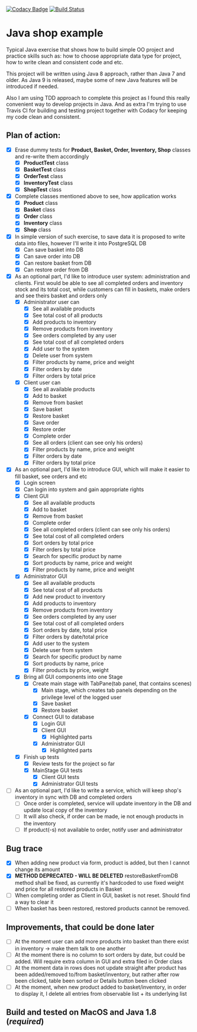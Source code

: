 [![Codacy Badge](https://api.codacy.com/project/badge/Grade/50ce9e1a567343ee9ac7c134071d97ba)](https://www.codacy.com/app/1488maiklm/java-shop-example?utm_source=github.com&amp;utm_medium=referral&amp;utm_content=MikhailMS/java-shop-example&amp;utm_campaign=Badge_Grade)
[![Build Status](https://travis-ci.org/MikhailMS/java-shop-example.svg?branch=master)](https://travis-ci.org/MikhailMS/java-shop-example)
# Java shop example
Typical Java exercise that shows how to build simple OO project and practice skills such as: how to choose appropriate data type for project, how to write clean and consistent code and etc.

This project will be written using Java 8 approach, rather than Java 7 and older. As Java 9 is released, maybe some of new Java features will be introduced if needed.

Also I am using TDD approach to complete this project as I found this really convenient way to develop projects in Java. And as extra I'm trying to use Travis CI for building and testing project together with Codacy for keeping my code clean and consistent.
## Plan of action:
  - [x] Erase dummy tests for **Product, Basket, Order, Inventory, Shop** classes and re-write them accordingly
      - [x] **ProductTest** class
      - [x] **BasketTest** class
      - [x] **OrderTest** class
      - [x] **InventoryTest** class
      - [x] **ShopTest** class
      
  - [x] Complete classes mentioned above to see, how application works
      - [x] **Product** class
      - [x] **Basket** class
      - [x] **Order** class
      - [x] **Inventory** class
      - [x] **Shop** class
      
  - [x] In simple version of such exercise, to save data it is proposed to write data into files, however I'll write it into PostgreSQL DB
      - [x] Can save basket into DB
      - [x] Can save order into DB
      - [x] Can restore basket from DB
      - [x] Can restore order from DB
      
  - [x] As an optional part, I'd like to introduce user system: administration and clients. First would be able to see all completed orders and inventory stock and its total cost, while customers can fill in baskets, make orders and see theirs basket and orders only
      - [x] Administrator user can
          - [x] See all available products
          - [x] See total cost of all products
          - [x] Add products to inventory
          - [x] Remove products from inventory
          - [x] See orders completed by any user
          - [x] See total cost of all completed orders
          - [x] Add user to the system
          - [x] Delete user from system
          - [x] Filter products by name, price and weight
          - [x] Filter orders by date
          - [x] Filter orders by total price
      - [x] Client user can
          - [x] See all available products
          - [x] Add to basket
          - [x] Remove from basket
          - [x] Save basket
          - [x] Restore basket
          - [x] Save order 
          - [x] Restore order
          - [x] Complete order
          - [x] See all orders (client can see only his orders)
          - [x] Filter products by name, price and weight
          - [x] Filter orders by date
          - [x] Filter orders by total price 
      
  - [x] As an optional part, I'd like to introduce GUI, which will make it easier to fill basket, see orders and etc
      - [x] Login screen
      - [x] Can login into system and gain appropriate rights
      - [x] Client GUI
          - [x] See all available products
          - [x] Add to basket
          - [x] Remove from basket
          - [x] Complete order
          - [x] See all completed orders (client can see only his orders) 
          - [x] See total cost of all completed orders
          - [x] Sort orders by total price
          - [x] Filter orders by total price
          - [x] Search for specific product by name
          - [x] Sort products by name, price and weight
          - [x] Filter products by name, price and weight
      - [x] Administrator GUI
          - [x] See all available products 
          - [x] See total cost of all products
          - [x] Add new product to inventory 
          - [x] Add products to inventory
          - [x] Remove products from inventory 
          - [x] See orders completed by any user 
          - [x] See total cost of all completed orders
          - [x] Sort orders by date, total price
          - [x] Filter orders by date/total price
          - [x] Add user to the system
          - [x] Delete user from system
          - [x] Search for specific product by name
          - [x] Sort products by name, price
          - [x] Filter products by price, weight
      - [x] Bring all GUI components into one Stage
          - [x] Create main stage with TabPane(tab panel, that contains scenes) 
              - [x] Main stage, which creates tab panels depending on the privilege level of the logged user
              - [x] Save basket 
              - [x] Restore basket
          - [x] Connect GUI to database
              - [x] Login GUI
              - [x] Client GUI
                  - [x] Highlighted parts
              - [x] Administrator GUI
                  - [x] Highlighted parts
                  
      - [x] Finish up tests
          - [x] Review tests for the project so far
          - [x] MainStage GUI tests
              - [x] Client GUI tests
              - [x] Administrator GUI tests
              
  - [ ] As an optional part, I'd like to write a service, which will keep shop's inventory in sync with DB and completed orders
      - [ ] Once order is completed, service will update inventory in the DB and update local copy of the inventory
      - [ ] It will also check, if order can be made, ie not enough products in the inventory
      - [ ] If product(-s) not available to order, notify user and administrator  
  
## Bug trace
  - [x] When adding new product via form, product is added, but then I cannot change its amount
  - [x] **METHOD DEPRECATED - WILL BE DELETED** restoreBasketFromDB method shall be fixed, as currently it's hardcoded to use fixed weight and price for all restored products in Basket
  - [ ] When completing order as Client in GUI, basket is not reset. Should find a way to clear it
  - [ ] When basket has been restored, restored products cannot be removed.

## Improvements, that could be done later
  - [ ] At the moment user can add more products into basket than there exist in inventory -> make them talk to one another
  - [ ] At the moment there is no column to sort orders by date, but could be added. Will require extra column in GUI and extra filed in Order class
  - [ ] At the moment data in rows does not update straight after product has been added/removed to/from basket/inventory, but rather after row been clicked, table been sorted or Details button been clicked
  - [ ] At the moment, when new product added to basket/inventory, in order to display it, I delete all entries from observable list + its underlying list
    
## Build and tested on MacOS and Java 1.8 (_**required**_)
